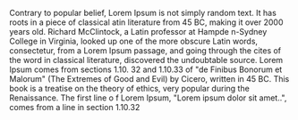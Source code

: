 Contrary to popular belief, Lorem Ipsum is not simply random text. It has roots in a piece of classical 
atin literature from 45 BC, making it over 2000 years old. Richard McClintock, a Latin professor at Hampde
n-Sydney College in Virginia, looked up one of the more obscure Latin words, consectetur, 
from a Lorem Ipsum passage, and going through the cites 
of the word in classical literature, discovered the undoubtable source. Lorem Ipsum comes from sections 1.10.
32 and 1.10.33 of "de Finibus Bonorum et Malorum"
 (The Extremes of Good and Evil) by Cicero, written in 45 BC. 
 This book is a treatise on the theory of ethics, very popular during the Renaissance. 
The first line o
f Lorem Ipsum, "Lorem ipsum dolor sit amet..", comes from a line in section 1.10.32